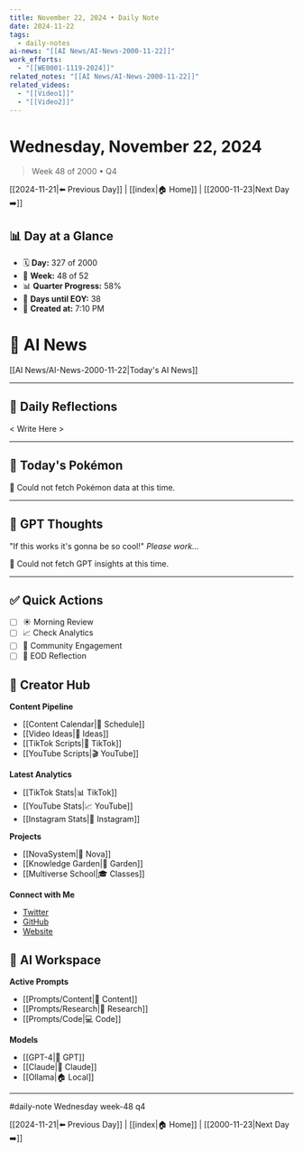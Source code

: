 ```yaml
---
title: November 22, 2024 • Daily Note
date: 2024-11-22
tags:
  - daily-notes
ai-news: "[[AI News/AI-News-2000-11-22]]"
work_efforts:
  - "[[WE0001-1119-2024]]"
related_notes: "[[AI News/AI-News-2000-11-22]]"
related_videos:
  - "[[Video1]]"
  - "[[Video2]]"
---
```

# Wednesday, November 22, 2024
> Week 48 of 2000 • Q4

[[2024-11-21|⬅️ Previous Day]] | [[index|🏠 Home]] | [[2000-11-23|Next Day ➡️]]

## 📊 Day at a Glance
- 🗓️ **Day:** 327 of 2000
- 📅 **Week:** 48 of 52
- 📊 **Quarter Progress:** 58%
- 🎯 **Days until EOY:** 38
- 🔄 **Created at:** 7:10 PM

# 📰 AI News
[[AI News/AI-News-2000-11-22|Today's AI News]]

---

## 📝 Daily Reflections

< Write Here >

---

## 🐾 Today's Pokémon

🐾 Could not fetch Pokémon data at this time.

---

## 🤖 GPT Thoughts

"If this works it's gonna be so cool!"
*Please work...*

🤖 Could not fetch GPT insights at this time.


---

## ✅ Quick Actions
- [ ] ☀️ Morning Review
- [ ] 📈 Check Analytics
- [ ] 🤝 Community Engagement
- [ ] 🌙 EOD Reflection

## 📱 Creator Hub
**Content Pipeline**
- [[Content Calendar|📅 Schedule]]
- [[Video Ideas|🎥 Ideas]]
- [[TikTok Scripts|📝 TikTok]]
- [[YouTube Scripts|🎬 YouTube]]

**Latest Analytics**
- [[TikTok Stats|📊 TikTok]]
- [[YouTube Stats|📈 YouTube]]
- [[Instagram Stats|📸 Instagram]]

**Projects**
- [[NovaSystem|🤖 Nova]]
- [[Knowledge Garden|🌳 Garden]]
- [[Multiverse School|🎓 Classes]]

**Connect with Me**
- [Twitter](https://twitter.com/yourusername)
- [GitHub](https://github.com/yourusername)
- [Website](https://yourwebsite.com)

## 🤖 AI Workspace
**Active Prompts**
- [[Prompts/Content|📝 Content]]
- [[Prompts/Research|🔬 Research]]
- [[Prompts/Code|💻 Code]]

**Models**
- [[GPT-4|💬 GPT]]
- [[Claude|🧠 Claude]]
- [[Ollama|🏠 Local]]

---

#daily-note  Wednesday week-48 q4

[[2024-11-21|⬅️ Previous Day]] | [[index|🏠 Home]] | [[2000-11-23|Next Day ➡️]]
